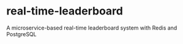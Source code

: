 # real-time-leaderboard
A microservice-based real-time leaderboard system with Redis and PostgreSQL
